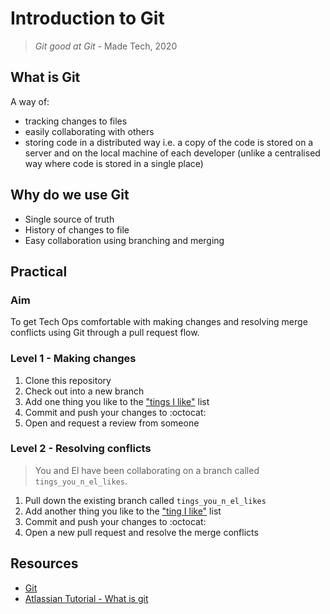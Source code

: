 # Introduction to Git

> *Git good at Git* - Made Tech, 2020

## What is Git

A way of:

- tracking changes to files
- easily collaborating with others
- storing code in a distributed way i.e. a copy of the code is stored on a
  server and on the local machine of each developer (unlike a centralised way
  where code is stored in a single place)

## Why do we use Git

- Single source of truth
- History of changes to file
- Easy collaboration using branching and merging

## Practical

### Aim

To get Tech Ops comfortable with making changes and resolving merge conflicts
using Git through a pull request flow.

### Level 1 - Making changes

1. Clone this repository
2. Check out into a new branch
3. Add one thing you like to the ["tings I like"](/tings-i-like.md) list
4. Commit and push your changes to :octocat:
5. Open and request a review from someone

### Level 2 - Resolving conflicts

> You and El have been collaborating on a branch called `tings_you_n_el_likes`.

1. Pull down the existing branch called `tings_you_n_el_likes`
2. Add another thing you like to the ["ting I like"](/tings-i-like.md) list
3. Commit and push your changes to :octocat:
4. Open a new pull request and resolve the merge conflicts

## Resources

- [Git](https://git-scm.com/)
- [Atlassian Tutorial - What is git](https://www.atlassian.com/git/tutorials/what-is-git)

